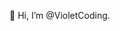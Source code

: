 👋 Hi, I’m @VioletCoding.

<!---
VioletCoding/VioletCoding is a ✨ special ✨ repository because its `README.md` (this file) appears on your GitHub profile.
You can click the Preview link to take a look at your changes.
--->

